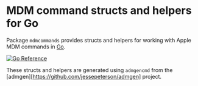 # MDM command structs and helpers for Go

Package `mdmcommands` provides structs and helpers for working with Apple MDM commands in [Go](https://go.dev).

[![Go Reference](https://pkg.go.dev/badge/github.com/jessepeterson/mdmcommands.svg)](https://pkg.go.dev/github.com/jessepeterson/mdmcommands)

These structs and helpers are generated using `admgencmd` from the [admgen][https://github.com/jessepeterson/admgen] project.
